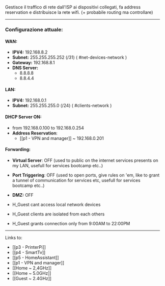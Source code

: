 Gestisce il traffico di rete dall'ISP ai dispositivi collegati, fa address reservation e distribuisce la rete wifi. (+ probabile routing ma controllare) 
 
---
### Configurazione attuale:
#### WAN: 
- **IPV4:** 192.168.8.2
- **Subnet:** 255.255.255.252 (/31) ( #net-devices-network )
- **Gateway:** 192.168.8.1
- **DNS Server:**
	- 8.8.8.8
	- 8.8.4.4
#### LAN:
- **IPV4:** 192.168.0.1
- **Subnet:** 255.255.255.0 (/24) ( #clients-network )
#### DHCP Server ON: 
- from 192.168.0.100 to 192.168.0.254
- **Address Reservation**:
	- [[p1 - VPN and manager]] ~ 192.168.0.201 
#### Forwarding: 
- **Virtual Server**: OFF (used to public on the internet services presents on my LAN, usefull for services bootcamp etc..)
- **Port Triggering**: OFF (used to open ports, give rules on 'em, like to grant a tunnel of communication for services etc, usefull for services bootcamp etc..)
- **DMZ:** OFF

- H_Guest cant access local network devices
- H_Guest clients are isolated from each others
- H_Guest grants connection only from 9:00AM to 22:00PM
---

Links to:
- [[p3 - PrinterPi]]
- [[p4 - SmartTv]]
- [[p5 - HomeAssistant]]
- [[p1 - VPN and manager]]
- [[Home ~ 2,4GHz]]
- [[Home ~ 5.0GHz]]
- [[Guest ~ 2.4GHz]]
